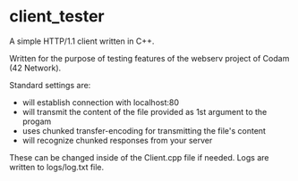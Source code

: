 # client_tester

A simple HTTP/1.1 client written in C++. <br>

Written for the purpose of testing features of the webserv project of Codam (42 Network). <br>

Standard settings are:
- will establish connection with localhost:80
- will transmit the content of the file provided as 1st argument to the progam
- uses chunked transfer-encoding for transmitting the file's content
- will recognize chunked responses from your server

These can be changed inside of the Client.cpp file if needed.
Logs are written to logs/log.txt file.

